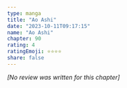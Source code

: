 ```yaml
---
type: manga
title: "Ao Ashi"
date: "2023-10-11T09:17:15"
name: "Ao Ashi"
chapter: 90
rating: 4
ratingEmoji: ⭐️⭐️⭐️⭐️
share: false
---
```


_[No review was written for this chapter]_
